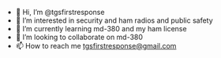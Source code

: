 - 👋 Hi, I’m @tgsfirstresponse
- 👀 I’m interested in security and ham radios and public safety
- 🌱 I’m currently learning md-380 and my ham license 
- 💞️ I’m looking to collaborate on md-380
- 📫 How to reach me tgsfirstresponse@gmail.com

<!---
tgsfirstresponse/tgsfirstresponse is a ✨ special ✨ repository because its `README.md` (this file) appears on your GitHub profile.
You can click the Preview link to take a look at your changes.
--->
